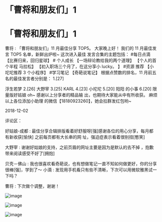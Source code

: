 # 「曹将和朋友们」1

# 「曹将和朋友们」1

曹将 : 「曹将和朋友们」11 月最佳分享 TOP5。 大家晚上好！ 我们的 11 月最佳发言 TOP5 名单，新鲜出炉啦~ 这次进入最佳 发言合集的主题包括： #每日点滴 【比赛归来，回归星球】 # 个人成长 【一场辩论教给我的两个道理】 【个人的首个半程 马拉松】 【初入职场三个月了，在这分享小 lucky。 】 #资源 推荐 【小坨坨推荐 3 个小程序】 #学习笔记 【奇葩说笔记】 根据点赞数的排名，11 月前五名的最佳发言者分别是： 1.[27]

浮生若梦 2.[26] 大野宰 3.[25] KARL 4.[23] 小坨坨 5.[20] 阳阳 的小事 6.[20] 限量版好姑娘 oh~ 感谢以上分享者的精品输 出，也期待大家能从中有所收获。 麻烦以上各位添加小助理 的微信【18180923260】，她会拉群发红包哟~

2018-12-02

评论区：

好姑娘-成都 : 最佳分享合辑排版看着好舒服呀[强]感谢各位的用心分享，每月都有新收获[愉快] 之前每页都有大长串的网 址，强迫症表示看着很别扭[憨笑]

大野宰 : 谢谢好姑娘的支持，之前页眉的网址主要是因为是默认的去不掉 ，抱歉带来阅读感受不好了[拥抱]

贝壳－佛山 : 我也很喜欢看奇葩说，也有想做笔记一直不知如何做更好，你的分享很棒[强]，学到了～ 小滴 : 发现用手机看只有些不清晰，下次可以用微软雅黑试一下吗？

曹将 : 下次做个调整，谢谢！

![image](img/Image_015.png)

![image](img/Image_016.png)

![image](img/Image_017.png)